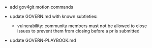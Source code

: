 - add gov4git motion commands

- update GOVERN.md with known subtleties:
  - vulnerability: community members must not be allowed to close issues to prevent them from closing before a pr is submitted
- update GOVERN-PLAYBOOK.md
